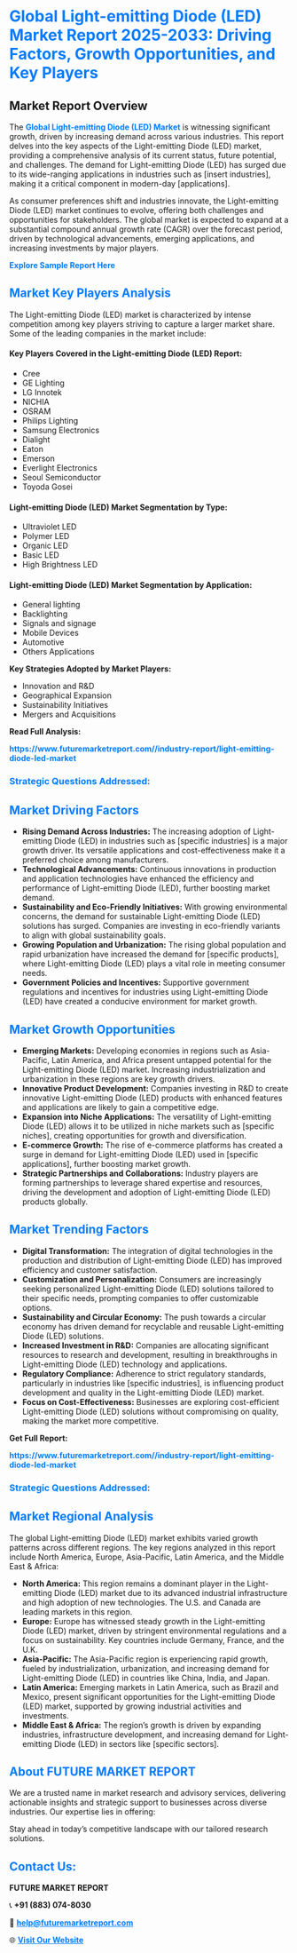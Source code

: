 <h1 style="color: #007BFF;">Global Light-emitting Diode (LED) Market Report 2025-2033: Driving Factors, Growth Opportunities, and Key Players</h1>

<section id="overview">
<h2>Market Report Overview</h2>
<p>The <a href="https://www.futuremarketreport.com//industry-report/light-emitting-diode-led-market" style="color: #007BFF; text-decoration: none;"><strong>Global Light-emitting Diode (LED) Market</strong></a> is witnessing significant growth, driven by increasing demand across various industries. This report delves into the key aspects of the Light-emitting Diode (LED) market, providing a comprehensive analysis of its current status, future potential, and challenges. The demand for Light-emitting Diode (LED) has surged due to its wide-ranging applications in industries such as [insert industries], making it a critical component in modern-day [applications].</p>
<p>As consumer preferences shift and industries innovate, the Light-emitting Diode (LED) market continues to evolve, offering both challenges and opportunities for stakeholders. The global market is expected to expand at a substantial compound annual growth rate (CAGR) over the forecast period, driven by technological advancements, emerging applications, and increasing investments by major players.</p>
</section>

<section id="overview">
<p><a href="https://www.futuremarketreport.com//request-sample/reportId=63591" style="color: #007BFF; text-decoration: none;"><strong>Explore Sample Report Here</strong></a></p>
</section>

<section id="key-players">
<h2 style="color: #007BFF;">Market Key Players Analysis</h2>
<p>The Light-emitting Diode (LED) market is characterized by intense competition among key players striving to capture a larger market share. Some of the leading companies in the market include:</p>
<h4>Key Players Covered in the Light-emitting Diode (LED) Report:</h4>
<ul><li>Cree</li><li>GE Lighting</li><li>LG Innotek</li><li>NICHIA</li><li>OSRAM</li><li>Philips Lighting</li><li>Samsung Electronics</li><li>Dialight</li><li>Eaton</li><li>Emerson</li><li>Everlight Electronics</li><li>Seoul Semiconductor</li><li>Toyoda Gosei</li></ul>
<h4>Light-emitting Diode (LED) Market Segmentation by Type:</h4>
<ul><li>Ultraviolet LED</li><li>Polymer LED</li><li>Organic LED</li><li>Basic LED</li><li>High Brightness LED</li></ul>

<h4>Light-emitting Diode (LED) Market Segmentation by Application:</h4>
<ul><li>General lighting</li><li>Backlighting</li><li>Signals and signage</li><li>Mobile Devices</li><li>Automotive</li><li>Others Applications</li></ul>
<p><strong>Key Strategies Adopted by Market Players:</strong></p>
<ul>
<li>Innovation and R&D</li>
<li>Geographical Expansion</li>
<li>Sustainability Initiatives</li>
<li>Mergers and Acquisitions</li>
</ul>
</section>

<section>
<p><strong>Read Full Analysis: </strong></p><a href="https://www.futuremarketreport.com//industry-report/light-emitting-diode-led-market" style="color: #007BFF; text-decoration: none;"><strong>https://www.futuremarketreport.com//industry-report/light-emitting-diode-led-market</strong></a>
<h3 style="color: #007BFF;">Strategic Questions Addressed:</h3>
</section>

<section id="driving-factors">
<h2 style="color: #007BFF;">Market Driving Factors</h2>
<ul>
<li><strong>Rising Demand Across Industries:</strong> The increasing adoption of Light-emitting Diode (LED) in industries such as [specific industries] is a major growth driver. Its versatile applications and cost-effectiveness make it a preferred choice among manufacturers.</li>
<li><strong>Technological Advancements:</strong> Continuous innovations in production and application technologies have enhanced the efficiency and performance of Light-emitting Diode (LED), further boosting market demand.</li>
<li><strong>Sustainability and Eco-Friendly Initiatives:</strong> With growing environmental concerns, the demand for sustainable Light-emitting Diode (LED) solutions has surged. Companies are investing in eco-friendly variants to align with global sustainability goals.</li>
<li><strong>Growing Population and Urbanization:</strong> The rising global population and rapid urbanization have increased the demand for [specific products], where Light-emitting Diode (LED) plays a vital role in meeting consumer needs.</li>
<li><strong>Government Policies and Incentives:</strong> Supportive government regulations and incentives for industries using Light-emitting Diode (LED) have created a conducive environment for market growth.</li>
</ul>
</section>

<section id="growth-opportunities">
<h2 style="color: #007BFF;">Market Growth Opportunities</h2>
<ul>
<li><strong>Emerging Markets:</strong> Developing economies in regions such as Asia-Pacific, Latin America, and Africa present untapped potential for the Light-emitting Diode (LED) market. Increasing industrialization and urbanization in these regions are key growth drivers.</li>
<li><strong>Innovative Product Development:</strong> Companies investing in R&D to create innovative Light-emitting Diode (LED) products with enhanced features and applications are likely to gain a competitive edge.</li>
<li><strong>Expansion into Niche Applications:</strong> The versatility of Light-emitting Diode (LED) allows it to be utilized in niche markets such as [specific niches], creating opportunities for growth and diversification.</li>
<li><strong>E-commerce Growth:</strong> The rise of e-commerce platforms has created a surge in demand for Light-emitting Diode (LED) used in [specific applications], further boosting market growth.</li>
<li><strong>Strategic Partnerships and Collaborations:</strong> Industry players are forming partnerships to leverage shared expertise and resources, driving the development and adoption of Light-emitting Diode (LED) products globally.</li>
</ul>
</section>

<section id="trending-factors">
<h2 style="color: #007BFF;">Market Trending Factors</h2>
<ul>
<li><strong>Digital Transformation:</strong> The integration of digital technologies in the production and distribution of Light-emitting Diode (LED) has improved efficiency and customer satisfaction.</li>
<li><strong>Customization and Personalization:</strong> Consumers are increasingly seeking personalized Light-emitting Diode (LED) solutions tailored to their specific needs, prompting companies to offer customizable options.</li>
<li><strong>Sustainability and Circular Economy:</strong> The push towards a circular economy has driven demand for recyclable and reusable Light-emitting Diode (LED) solutions.</li>
<li><strong>Increased Investment in R&D:</strong> Companies are allocating significant resources to research and development, resulting in breakthroughs in Light-emitting Diode (LED) technology and applications.</li>
<li><strong>Regulatory Compliance:</strong> Adherence to strict regulatory standards, particularly in industries like [specific industries], is influencing product development and quality in the Light-emitting Diode (LED) market.</li>
<li><strong>Focus on Cost-Effectiveness:</strong> Businesses are exploring cost-efficient Light-emitting Diode (LED) solutions without compromising on quality, making the market more competitive.</li>
</ul>
</section>

<section>
<p><strong>Get Full Report: </strong></p><a href="https://www.futuremarketreport.com//industry-report/light-emitting-diode-led-market" style="color: #007BFF; text-decoration: none;"><strong>https://www.futuremarketreport.com//industry-report/light-emitting-diode-led-market</strong></a>
<h3 style="color: #007BFF;">Strategic Questions Addressed:</h3>
</section>


<section id="regional-analysis">
<h2 style="color: #007BFF;">Market Regional Analysis</h2>
<p>The global Light-emitting Diode (LED) market exhibits varied growth patterns across different regions. The key regions analyzed in this report include North America, Europe, Asia-Pacific, Latin America, and the Middle East & Africa:</p>
<ul>
<li><strong>North America:</strong> This region remains a dominant player in the Light-emitting Diode (LED) market due to its advanced industrial infrastructure and high adoption of new technologies. The U.S. and Canada are leading markets in this region.</li>
<li><strong>Europe:</strong> Europe has witnessed steady growth in the Light-emitting Diode (LED) market, driven by stringent environmental regulations and a focus on sustainability. Key countries include Germany, France, and the U.K.</li>
<li><strong>Asia-Pacific:</strong> The Asia-Pacific region is experiencing rapid growth, fueled by industrialization, urbanization, and increasing demand for Light-emitting Diode (LED) in countries like China, India, and Japan.</li>
<li><strong>Latin America:</strong> Emerging markets in Latin America, such as Brazil and Mexico, present significant opportunities for the Light-emitting Diode (LED) market, supported by growing industrial activities and investments.</li>
<li><strong>Middle East & Africa:</strong> The region’s growth is driven by expanding industries, infrastructure development, and increasing demand for Light-emitting Diode (LED) in sectors like [specific sectors].</li>
</ul>
</section>

<footer>
<h2 style="color: #007BFF;">About FUTURE MARKET REPORT</h2>
<p>We are a trusted name in market research and advisory services, delivering actionable insights and strategic support to businesses across diverse industries. Our expertise lies in offering:</p>

<p>Stay ahead in today’s competitive landscape with our tailored research solutions.</p>

<h2 style="color: #007BFF;">Contact Us:</h2>
<p><strong>FUTURE MARKET REPORT</strong></p>
<p>📞 <strong>+91 (883) 074-8030</strong></p>
<p>📧 <strong><a href="mailto:help@futuremarketreport.com" style="color: #007BFF;">help@futuremarketreport.com</a></strong></p>
<p>🌐 <strong><a href="https://www.futuremarketreport.com/" style="color: #007BFF;">Visit Our Website</a></strong></p>
</footer>